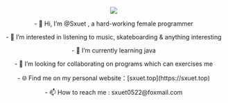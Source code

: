 <p align="center">
  <img  src="https://github-readme-stats.vercel.app/api?username=1065464173&show_icons=true&icon_color=CE1D2D&text_color=718096&bg_color=ffffff&hide_title=true" />
</p>


<p align="center">- 👋 Hi, I’m @Sxuet , a hard-working female programmer</p>
<p align="center">- 👀 I’m interested in listening to music, skateboarding & anything interesting </p>
<p align="center">- 🌱 I’m currently learning java </p>
<p align="center">- 💞️ I’m looking for collaborating on programs which can exercises me</p>
<p align="center">- 🌐 Find me on my personal website：[sxuet.top](https://sxuet.top)</p>
<p align="center">- 📫 How to reach me : sxuet0522@foxmail.com</p>

<!---
1065464173/1065464173 is a ✨ special ✨ repository because its `README.md` (this file) appears on your GitHub profile.
You can click the Preview link to take a look at your changes.
--->

